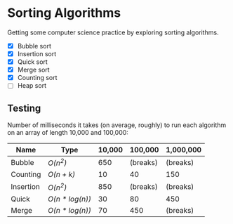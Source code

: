 # Sorting Algorithms
Getting some computer science practice by exploring sorting algorithms.

- [x] Bubble sort
- [x] Insertion sort
- [x] Quick sort
- [x] Merge sort
- [x] Counting sort
- [ ] Heap sort

## Testing
Number of milliseconds it takes (on average, roughly) to run each algorithm on an array of length 10,000 and 100,000:

Name | Type | 10,000 | 100,000 | 1,000,000
--- | --- | --- | --- | ---
Bubble | *O(n<sup>2</sup>)* | 650 | (breaks) | (breaks)
Counting | *O(n + k)* | 10 | 40 | 150
Insertion | *O(n<sup>2</sup>)* | 850 | (breaks) | (breaks)
Quick | *O(n * log(n))* | 30 | 80 | 450
Merge | *O(n * log(n))* | 70 | 450 | (breaks)
